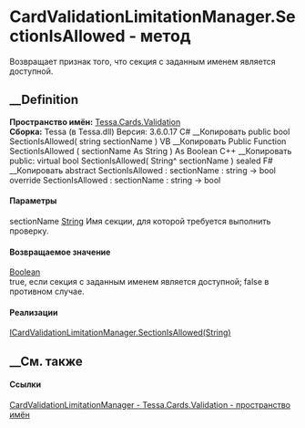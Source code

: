 # CardValidationLimitationManager.SectionIsAllowed - метод
Возвращает признак того, что секция с заданным именем является доступной.
##  __Definition
 **Пространство имён:** [Tessa.Cards.Validation](N_Tessa_Cards_Validation.htm)  
 **Сборка:** Tessa (в Tessa.dll) Версия: 3.6.0.17
C# __Копировать
     public bool SectionIsAllowed(
    	string sectionName
    )
VB __Копировать
     Public Function SectionIsAllowed ( 
    	sectionName As String
    ) As Boolean
C++ __Копировать
     public:
    virtual bool SectionIsAllowed(
    	String^ sectionName
    ) sealed
F# __Копировать
     abstract SectionIsAllowed : 
            sectionName : string -> bool 
    override SectionIsAllowed : 
            sectionName : string -> bool 
#### Параметры
sectionName [String](https://learn.microsoft.com/dotnet/api/system.string)
    Имя секции, для которой требуется выполнить проверку.
#### Возвращаемое значение
[Boolean](https://learn.microsoft.com/dotnet/api/system.boolean)  
true, если секция с заданным именем является доступной; false в противном
случае.
#### Реализации
[ICardValidationLimitationManager.SectionIsAllowed(String)](M_Tessa_Cards_Validation_ICardValidationLimitationManager_SectionIsAllowed.htm)  
##  __См. также
#### Ссылки
[CardValidationLimitationManager -
](T_Tessa_Cards_Validation_CardValidationLimitationManager.htm)
[Tessa.Cards.Validation - пространство имён](N_Tessa_Cards_Validation.htm)
